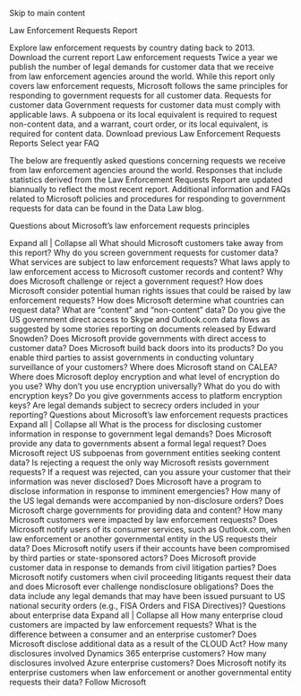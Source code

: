 Skip to main content

Law Enforcement Requests Report

Explore law enforcement requests by country dating back to 2013.
Download the current report
Law enforcement requests
Twice a year we publish the number of legal demands for customer data that we receive from law enforcement agencies around the world. While this report only covers law enforcement requests, Microsoft follows the same principles for responding to government requests for all customer data.
Requests for customer data
Government requests for customer data must comply with applicable laws. A subpoena or its local equivalent is required to request non-content data, and a warrant, court order, or its local equivalent, is required for content data.
Download previous Law Enforcement Requests Reports
Select year
FAQ

The below are frequently asked questions concerning requests we receive from law enforcement agencies around the world. Responses that include statistics derived from the Law Enforcement Requests Report are updated biannually to reflect the most recent report. Additional information and FAQs related to Microsoft policies and procedures for responding to government requests for data can be found in the Data Law blog.

Questions about Microsoft’s law enforcement requests principles

Expand all
|
Collapse all
What should Microsoft customers take away from this report?
Why do you screen government requests for customer data?
What services are subject to law enforcement requests?
What laws apply to law enforcement access to Microsoft customer records and content?
Why does Microsoft challenge or reject a government request?
How does Microsoft consider potential human rights issues that could be raised by law enforcement requests?
How does Microsoft determine what countries can request data?
What are “content” and “non-content” data?
Do you give the US government direct access to Skype and Outlook.com data flows as suggested by some stories reporting on documents released by Edward Snowden?
Does Microsoft provide governments with direct access to customer data?
Does Microsoft build back doors into its products?
Do you enable third parties to assist governments in conducting voluntary surveillance of your customers?
Where does Microsoft stand on CALEA?
Where does Microsoft deploy encryption and what level of encryption do you use?
Why don’t you use encryption universally?
What do you do with encryption keys?
Do you give governments access to platform encryption keys?
Are legal demands subject to secrecy orders included in your reporting?
Questions about Microsoft’s law enforcement requests practices
Expand all
|
Collapse all
What is the process for disclosing customer information in response to government legal demands?
Does Microsoft provide any data to governments absent a formal legal request?
Does Microsoft reject US subpoenas from government entities seeking content data?
Is rejecting a request the only way Microsoft resists government requests?
If a request was rejected, can you assure your customer that their information was never disclosed?
Does Microsoft have a program to disclose information in response to imminent emergencies?
How many of the US legal demands were accompanied by non-disclosure orders?
Does Microsoft charge governments for providing data and content?
How many Microsoft customers were impacted by law enforcement requests?
Does Microsoft notify users of its consumer services, such as Outlook.com, when law enforcement or another governmental entity in the US requests their data?
Does Microsoft notify users if their accounts have been compromised by third parties or state-sponsored actors?
Does Microsoft provide customer data in response to demands from civil litigation parties?
Does Microsoft notify customers when civil proceeding litigants request their data and does Microsoft ever challenge nondisclosure obligations?
Does the data include any legal demands that may have been issued pursuant to US national security orders (e.g., FISA Orders and FISA Directives)?
Questions about enterprise data
Expand all
|
Collapse all
How many enterprise cloud customers are impacted by law enforcement requests?
What is the difference between a consumer and an enterprise customer?
Does Microsoft disclose additional data as a result of the CLOUD Act?
How many disclosures involved Dynamics 365 enterprise customers?
How many disclosures involved Azure enterprise customers?
Does Microsoft notify its enterprise customers when law enforcement or another governmental entity requests their data?
Follow Microsoft   